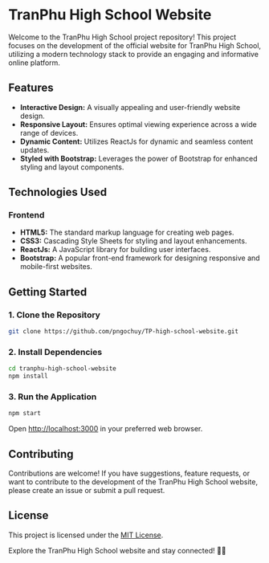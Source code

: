 # TranPhu High School Website

Welcome to the TranPhu High School project repository! This project focuses on the development of the official website for TranPhu High School, utilizing a modern technology stack to provide an engaging and informative online platform.

## Features

- **Interactive Design:** A visually appealing and user-friendly website design.
- **Responsive Layout:** Ensures optimal viewing experience across a wide range of devices.
- **Dynamic Content:** Utilizes ReactJs for dynamic and seamless content updates.
- **Styled with Bootstrap:** Leverages the power of Bootstrap for enhanced styling and layout components.

## Technologies Used

### Frontend
- **HTML5:** The standard markup language for creating web pages.
- **CSS3:** Cascading Style Sheets for styling and layout enhancements.
- **ReactJs:** A JavaScript library for building user interfaces.
- **Bootstrap:** A popular front-end framework for designing responsive and mobile-first websites.

## Getting Started

### 1. Clone the Repository

```bash
git clone https://github.com/pngochuy/TP-high-school-website.git
```
### 2. Install Dependencies

```bash
cd tranphu-high-school-website
npm install
```

### 3. Run the Application

```bash
npm start
```

Open [http://localhost:3000]([url](http://localhost:3000)) in your preferred web browser.

## Contributing
Contributions are welcome! If you have suggestions, feature requests, or want to contribute to the development of the TranPhu High School website, please create an issue or submit a pull request.

## License
This project is licensed under the [MIT License](url).

Explore the TranPhu High School website and stay connected! 🏫🚀
